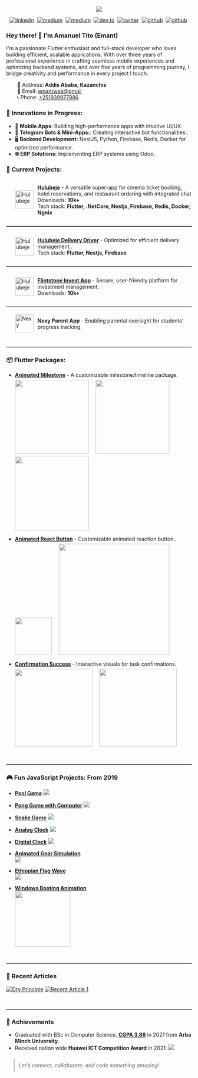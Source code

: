 <p align="center">
<a target="_" href="https://github.com/emantggw"><img src="https://github.com/emantggw/emant_animation_js/raw/main/assets/screenshots/screenshot.gif"></a>
</p>

<p align="center">
 <a href="https://linkedin.com/ln/emantggw"><img src="https://img.shields.io/badge/linkedin-0b66c3?style=for-the-badge&logo=linkedin" alt="linkedin" /></a>&nbsp;
<a href="https://t.me/emantggw"><img src="https://img.shields.io/badge/telegram-3390ec?style=for-the-badge&logo=telegram&logoColor=white" alt="medium" /></a>&nbsp;
<a href="https://medium.com/@emantggw"><img src="https://img.shields.io/badge/medium-242424?style=for-the-badge&logo=medium" alt="medium" /></a>&nbsp;
<a href="https://dev.to/emantggw"><img src="https://img.shields.io/badge/dev.to-000000?style=for-the-badge&logo=dev.to&logoColor=white" alt="dev.to" /></a>&nbsp;
<a href="https://x.com/emantggw"><img src="https://img.shields.io/badge/twitter-000000?style=for-the-badge&logo=x&logoColor=white" alt="twitter" /></a>&nbsp;
<a href="https://github.com/emantggw"><img src="https://img.shields.io/badge/github-0d1117?style=for-the-badge&logo=github" alt="github" /></a>&nbsp;
<a href="https://leetcode.com/u/emantggw/"><img src="https://img.shields.io/badge/leetcode-070707?style=for-the-badge&logo=leetcode" alt="github" /></a>&nbsp;

</p>

<p align="center">

### **Hey there! 👋 I'm Amanuel Tito (Emant)**

I'm a passionate Flutter enthusiast and full-stack developer who loves building efficient, scalable applications. With over three years of professional experience in crafting seamless mobile experiences and optimizing backend systems, and over five years of programming journey, I bridge creativity and performance in every project I touch.
<br>

<p style="margin-left: 30px">
   📍 Address:<b> Addis Ababa, Kazanchis</b><br>
   📧 Email: <a href="mailto: emantweb@gmail.com">emantweb@gmail</a><br>
   📞 Phone: <a href="tel:+251939977886">+251939977886</a><br>
   </p>

### 🚀 Innovations in Progress:

- 📱 **Mobile Apps**: Building high-performance apps with intuitive UI/UX.
- 🤖 **Telegram Bots & Mini-Apps:**: Creating interactive bot functionalities..
- 🖥️ **Backend Development:** NestJS, Python, Firebase, Redis, Docker for optimized performance.
- **🌐 ERP Solutions:** Implementing ERP systems using Odoo.

### 🔧 Current Projects:

<div style="text-align: left;">
<div style="display: flex; align-items: center; justify-content: flex-start; margin-left: 25px
">
<img src="assets/hulubeje_logo.png" alt="Hulubeje" width="50" style="margin-right: 10px;">
    <span>

[**Hulubeje**](https://play.google.com/store/apps/details?id=com.cnetsoftwares.cnetpay_client&hl=en) - A versatile super-app for cinema ticket booking, hotel reservations, and restaurant ordering with integrated chat<br>
Downloads: **10k+**<br>
Tech stack: <b>Flutter, .NetCore, Nestjs, Firebase, Redis, Docker, Ngnix</b>

</span>
</div>
<hr style="border: none; border-top: 1px solid grey;">

 <div style="display: flex; align-items: center; justify-content: flex-start; margin-left: 25px
 ">
      <img src="assets/hulubeje_delivery_logo.png" alt="Hulubeje" width="50" style="margin-right: 10px;">
      <span>

[**Hulubeje Delivery Driver**](https://play.google.com/store/apps/details?id=com.redcloud.hulubeje_delivery_driver) - Optimized for efficient delivery management..<br>
Tech stack: <b>Flutter, Nestjs, Firebase</b>
</span>

  </div>
  <hr style="border: none; border-top: 1px solid grey;">

 <div style="display: flex; align-items: center; justify-content: flex-start; margin-left: 25px
 ">
      <img src="assets/flintstone_logo.jpg" alt="Hulubeje" width="50" style="margin-right: 10px;">
      <span>

[**Flintstone Invest App**](https://play.google.com/store/apps/details?id=com.flintstone.invest&hl=en) -
Secure, user-friendly platform for investment management.
<br>Downloads: **10k+**
</span>

  </div>
  <hr style="border: none; border-top: 1px solid grey;">
<div style="display: flex; align-items: center; justify-content: flex-start; margin-left: 25px
 ">
      <img src="assets/nexy_logo.png" alt="Nexy" width="50" style="margin-right: 10px;">
      <span>

**Nexy Parent App** -
Enabling parental oversight for students' progress tracking.
</span>

  </div>
</div>
<br/>
<hr style="border: none; border-top: 1px solid grey;">

### 📦 Flutter Packages:

- [**Animated Milestone**](https://pub.dev/packages/animated_milestone) - A customizable milestone/timeline package.
  <br>
  <img style="margin-right: 15px; margin-top: 5px" src="https://raw.githubusercontent.com/emantggw/animated_milestone/main/assets/screenshots/example_three_screenshot.gif" width="200">
  <img style="margin-right: 15px; margin-top: 5px" src="https://raw.githubusercontent.com/emantggw/animated_milestone/main/assets/screenshots/example_two_screenshot.gif" width="200">
  <img style="margin-right: 15px; margin-top: 5px" src="https://raw.githubusercontent.com/emantggw/animated_milestone/main/assets/screenshots/example_one_screenshot.gif" width="200">

- [**Animated React Button**](https://pub.dev/packages/animated_react_button) - Customizable animated reaction button..
  <br>
  <img style="margin-right: 15px; margin-top: 5px" src="https://raw.githubusercontent.com/emantggw/animated_react_button/main/assets/screenshots/favorite_heart.gif" width="100">
  <img style="margin-right: 15px; margin-top: 5px" src="https://raw.githubusercontent.com/emantggw/animated_react_button/main/assets/screenshots/favorite_heart_real_example.gif" width="300">

- [**Confirmation Success**](https://pub.dev/packages/confirmation_success) - Interactive visuals for task confirmations.
  <br>
  <img style="margin-right: 15px; margin-top: 5px" src="https://raw.githubusercontent.com/emantggw/confirmation_success/main/assets/screenshots/confirm_succes_with_yellow.gif" width="210">
  <img style="margin-right: 15px; margin-top: 5px" src="https://raw.githubusercontent.com/emantggw/confirmation_success/main/assets/screenshots/confirm_success_green.gif" width="210">

<br/>
<hr style="border: none; border-top: 1px solid grey;">

### 🎮 Fun JavaScript Projects: From 2019

- [**Pool Game**](https://https://github.com/emantggw/pool_game_js)
  <a target="_blank" href="https://github.com/emantggw/pool_game_js">
  <img src="https://github.com/emantggw/pool_game_js/raw/main/assets/screenshots/screenshot.gif" />
  </a>

- [**Pong Game with Computer**](https://github.com/emantggw/pong_game_js)
  <a target="_blank" href="https://github.com/emantggw/pong_game_js"> <img src="https://github.com/emantggw/pong_game_js/raw/main/assets/screenshots/screenshot.gif" /></a>

- [**Snake Game**](https://github.com/emantggw/snake_game_js)
  <a target="_blank" href="https://github.com/emantggw/snake_game_js"><img src="https://github.com/emantggw/snake_game_js/raw/main/assets/screenshots/screenshot.gif" /> </a>

- [**Analog Clock**](https://github.com/emantggw/analog_clock_js)
  <a target="_blank" href="https://github.com/emantggw/analog_clock_js"><img src="https://github.com/emantggw/analog_clock_js/raw/main/assets/screenshots/screenshot.gif" /> </a>

- [**Digital Clock**](https://github.com/emantggw/digital_clock_js)
  <a target="_blank" href="https://github.com/emantggw/digital_clock_js"><img src="https://github.com/emantggw/digital_clock_js/raw/main/assets/screenshots/screenshot.gif" /> </a>

- [**Animated Gear Simulation**](https://github.com/emantggw/animated_gear_js)
  <br>
  <a target="_blank" href="https://github.com/emantggw/animated_gear_js"><img src="https://github.com/emantggw/animated_gear_js/raw/main/assets/screenshots/screenshot.gif" /> </a>

- [**Ethiopian Flag Wave**](https://github.com/emantggw/ethiopian_flag_wave_js)
  <br>
  <a target="_blank" href="https://github.com/emantggw/ethiopian_flag_wave_js"><img src="https://github.com/emantggw/ethiopian_flag_wave_js/raw/main/assets/screenshots/screenshot.gif" /> </a>

- [**Windows Booting Animation**](https://github.com/emantggw/windows_booting_js)
  <br>
  <a target="_blank" href="https://github.com/emantggw/windows_booting_js"><img src="https://github.com/emantggw/windows_booting_js/raw/main/assets/screenshots/screenshot.gif" width="150" /> </a>

<br/>
<hr style="border: none; border-top: 1px solid grey;">

### 📝 Recent Articles

<a target="_blank" href="https://medium.com/@emantggw/dry-principle-1d78900fb00e"><img src="assets/article_dry.png" alt="Dry Principle"></a>
<a target="_blank" href="https://medium.com/@emantggw/what-should-we-consider-migrating-from-a-monolithic-application-to-a-distributed-architecture-2b0f2f8e06b2"><img src="assets/migrating_mon_to_dist.png" alt="Recent Article 1"></a>

<br/>
<hr style="border: none; border-top: 1px solid grey;">

### 🎉 Achievements

- Graduated with BSc in Computer Science, <u>**CGPA 3.86**</u> in 2021 from **Arba Minch University**.
- Received nation wide **Huawei ICT Competition Award** in 2021:
  <img src="assets/huawei_certificate.png">

<blockquote style="font-style: italic; margin: 20px; padding: 10px; border-left: 4px solid #ccc;">
  Let's connect, collaborate, and code something amazing!</blockquote>
